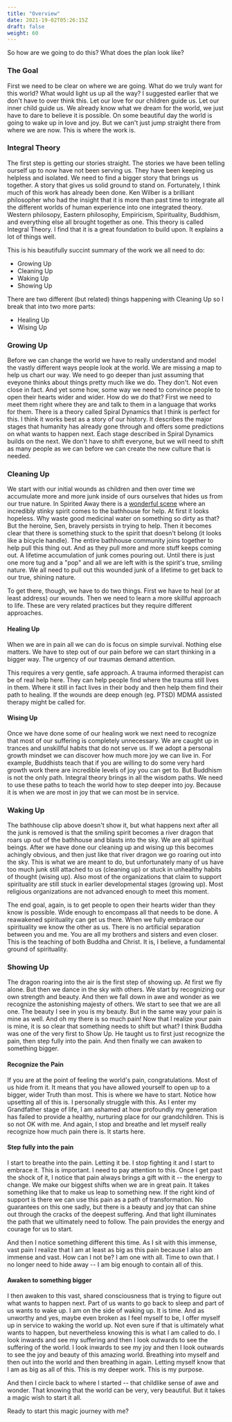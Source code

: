 ```yaml
---
title: "Overview"
date: 2021-19-02T05:26:15Z
draft: false
weight: 60
---
```


So how are we going to do this? What does the plan look like?

### The Goal

First we need to be clear on where we are going. What do we truly want for this world? What would light us up all the way? I suggested earlier that we don't have to over think this. Let our love for our children guide us. Let our inner child guide us. We already know what we dream for the world, we just have to dare to believe it is possible. On some beautiful day the world is going to wake up in love and joy. But we can't just jump straight there from where we are now. This is where the work is.

### Integral Theory

The first step is getting our stories straight. The stories we have been telling ourself up to now have not been serving us. They have been keeping us helpless and isolated. We need to find a bigger story that brings us together. A story that gives us solid ground to stand on. Fortunately, I think much of this work has already been done. Ken Wilber is a brilliant philosopher who had the insight that it is more than past time to integrate all the different worlds of human experience into one integrated theory. Western philosopy, Eastern philosophy, Empiricism, Spirituality, Buddhism, and everything else all brought together as one. This theory is called Integral Theory. I find that it is a great foundation to build upon. It explains a lot of things well.

This is his beautifully succint summary of the work we all need to do:

* Growing Up
* Cleaning Up
* Waking Up
* Showing Up

There are two different (but related) things happening with Cleaning Up so I break that into two more parts:

* Healing Up
* Wising Up

### Growing Up

Before we can change the world we have to really understand and model the vastly different ways people look at the world. We are missing a map to help us chart our way. We need to go deeper than just assuming that eveyone thinks about things pretty much like we do. They don't. Not even close in fact. And yet some how, some way we need to convince people to open their hearts wider and wider. How do we do that? First we need to meet them right where they are and talk to them in a language that works for them. There is a theory called Spiral Dynamics that I think is perfect for this. I think it works best as a story of our history. It describes the major stages that humanity has already gone through and offers some predictions on what wants to happen next. Each stage described in Spiral Dynamics builds on the next. We don't have to shift everyone, but we will need to shift as many people as we can before we can create the new culture that is needed.

### Cleaning Up

We start with our initial wounds as children and then over time we accumulate more and more junk inside of ours ourselves that hides us from our true nature. In Spirited Away there is a [wonderful scene](https://www.facebook.com/FansOfStudioGhibli/videos/spirited-away-bathhouse-clip/493650414055324/) where an incredibly stinky spirit comes to the bathhouse for help. At first it looks hopeless. Why waste good medicinal water on something so dirty as that? But the heroine, Sen, bravely persists in trying to help. Then it becomes clear that there is something stuck to the spirit that doesn't belong (it looks like a bicycle handle). The entire bathhouse community joins together to help pull this thing out. And as they pull more and more stuff keeps coming out. A lifetime accumulation of junk comes pouring out. Until there is just one more tug and a "pop" and all we are left with is the spirit's true, smiling nature. We all need to pull out this wounded junk of a lifetime to get back to our true, shining nature.

To get there, though, we have to do two things. First we have to heal (or at least address) our wounds. Then we need to learn a more skillful approach to life. These are very related practices but they require different approaches.

#### Healing Up

When we are in pain all we can do is focus on simple survival. Nothing else matters. We have to step out of our pain before we can start thinking in a bigger way. The urgency of our traumas demand attention.

This requires a very gentle, safe approach. A trauma informed therapist can be of real help here. They can help people find where the trauma still lives in them. Where it still in fact lives in their body and then help them find their path to healing. If the wounds are deep enough (eg. PTSD) MDMA assisted therapy might be called for.

#### Wising Up

Once we have done some of our healing work we next need to recognize that most of our suffering is completely unnecessary. We are caught up in trances and unskillful habits that do not serve us. If we adopt a personal growth mindset we can discover how much more joy we can live in. For example, Buddhists teach that if you are willing to do some very hard growth work there are incredible levels of joy you can get to. But Buddhism is not the only path. Integral theory brings in all the wisdom paths. We need to use these paths to teach the world how to step deeper into joy. Because it is when we are most in joy that we can most be in service.

### Waking Up

The bathhouse clip above doesn't show it, but what happens next after all the junk is removed is that the smiling spirit becomes a river dragon that roars up out of the bathhouse and blasts into the sky. We are all spiritual beings. After we have done our cleaning up and wising up this becomes achingly obvious, and then just like that river dragon we go roaring out into the sky. This is what we are meant to do, but unfortunately many of us have too much junk still attached to us (cleaning up) or stuck in unhealthy habits of thought (wising up). Also most of the organizations that claim to support spirituality are still stuck in earlier developmental stages (growing up). Most religious organizations are not advanced enough to meet this moment.

The end goal, again, is to get people to open their hearts wider than they know is possible. Wide enough to encompass all that needs to be done. A reawakened spirituality can get us there. When we fully embrace our spirituality we know the other as us. There is no artificial separation between you and me. You are all my brothers and sisters and even closer. This is the teaching of both Buddha and Christ. It is, I believe, a fundamental ground of spirituality.

### Showing Up

The dragon roaring into the air is the first step of showing up. At first we fly alone. But then we dance in the sky with others. We start by recognizing our own strength and beauty. And then we fall down in awe and wonder as we recognize the astonishing majesty of others. We start to see that we are all one. The beauty I see in you is my beauty. But in the same way your pain is mine as well. And oh my there is so much pain! Now that I realize your pain is mine, it is so clear that something needs to shift but what? I think Buddha was one of the very first to Show Up. He taught us to first just recognize the pain, then step fully into the pain. And then finally we can awaken to something bigger.

#### Recognize the Pain

If you are at the point of feeling the world's pain, congratulations. Most of us hide from it. It means that you have allowed yourself to open up to a bigger, wider Truth than most. This is where we have to start. Notice how upsetting all of this is. I personally struggle with this. As I enter my Grandfather stage of life, I am ashamed at how profoundly my generation has failed to provide a healthy, nurturing place for our grandchildren. This is so not OK with me. And again, I stop and breathe and let myself really recognize how much pain there is. It starts here.

#### Step fully into the pain

I start to breathe into the pain. Letting it be. I stop fighting it and I start to embrace it. This is important. I need to pay attention to this. Once I get past the shock of it, I notice that pain always brings a gift with it -- the energy to change. We make our biggest shifts when we are in great pain. It takes something like that to make us leap to something new. If the right kind of support is there we can use this pain as a path of transformation. No guarantees on this one sadly, but there is a beauty and joy that can shine out through the cracks of the deepest suffering. And that light illuminates the path that we ultimately need to follow. The pain provides the energy and courage for us to start.

And then I notice something different this time. As I sit with this immense, vast pain I realize that I am at least as big as this pain because I also am immense and vast. How can I not be? I am one with all. Time to own that. I no longer need to hide away -- I am big enough to contain all of this.

#### Awaken to something bigger

I then awaken to this vast, shared consciousness that is trying to figure out what wants to happen next. Part of us wants to go back to sleep and part of us wants to wake up. I am on the side of waking up. It is time. And as unworthy and yes, maybe even broken as I feel myself to be, I offer myself up in service to waking the world up. Not even sure if that is ultimately what wants to happen, but nevertheless knowing this is what I am called to do. I look inwards and see my suffering and then I look outwards to see the suffering of the world. I look inwards to see my joy and then I look outwards to see the joy and beauty of this amazing world. Breathing into myself and then out into the world and then breathing in again. Letting myself know that I am as big as all of this. This is my deeper work. This is my purpose.

And then I circle back to where I started -- that childlike sense of awe and wonder. That knowing that the world can be very, very beautiful. But it takes a magic wish to start it all.

Ready to start this magic journey with me?
